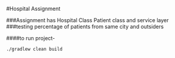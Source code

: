 #Hospital Assignment

###Assignment has Hospital Class Patient class and service layer
###testing percentage of patients from same city and outsiders

####to run project-

`./gradlew clean build`